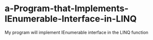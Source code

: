 # a-Program-that-Implements-IEnumerable-Interface-in-LINQ
My program will implement IEnumerable interface in the LINQ function
